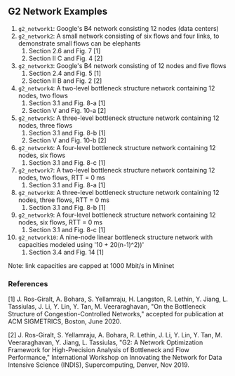 ## G2 Network Examples
1. `g2_network1`: Google's B4 network consisting 12 nodes (data centers)
2. `g2_network2`: A small network consisting of six flows and four links, to demonstrate small flows can be elephants
   1. Section 2.6 and Fig. 7 [1]
   2. Section II C and Fig. 4 [2]
3. `g2_network3`: Google's B4 network consisting of 12 nodes and five flows
   1. Section 2.4 and Fig. 5 [1]
   2. Section II B and Fig. 2 [2]
4. `g2_network4`: A two-level bottleneck structure network containing 12 nodes, two flows
   1. Section 3.1 and Fig. 8-a [1]
   2. Section V and Fig. 10-a [2]
5. `g2_network5`: A three-level bottleneck structure network containing 12 nodes, three flows
   1. Section 3.1 and Fig. 8-b [1]
   2. Section V and Fig. 10-b [2]
6. `g2_network6`: A four-level bottleneck structure network containing 12 nodes, six flows
   1. Section 3.1 and Fig. 8-c [1]
7. `g2_network7`: A two-level bottleneck structure network containing 12 nodes, two flows, RTT = 0 ms
   1. Section 3.1 and Fig. 8-a [1]
8. `g2_network8`: A three-level bottleneck structure network containing 12 nodes, three flows, RTT = 0 ms
   1. Section 3.1 and Fig. 8-b [1]
9. `g2_network9`: A four-level bottleneck structure network containing 12 nodes, six flows, RTT = 0 ms
   1. Section 3.1 and Fig. 8-c [1]
10. `g2_network10`: A nine-node linear bottleneck structure network with capacities modeled using '10 + 20(n-1)^2))'
    1. Section 3.4 and Fig. 14 [1]

Note: link capacities are capped at 1000 Mbit/s in Mininet

### References
[1] J. Ros-Giralt, A. Bohara, S. Yellamraju, H. Langston, R. Lethin, Y. Jiang, L. Tassiulas, J. Li, Y. Lin, Y. Tan, M. Veeraraghavan, "On the Bottleneck Structure of Congestion-Controlled Networks," accepted for publication at ACM SIGMETRICS, Boston, June 2020. 

[2] J. Ros-Giralt, S. Yellamraju, A. Bohara, R. Lethin, J. Li, Y. Lin, Y. Tan, M. Veeraraghavan, Y. Jiang, L. Tassiulas, "G2: A Network Optimization Framework for High-Precision Analysis of Bottleneck and Flow Performance," International Workshop on Innovating the Network for Data Intensive Science (INDIS), Supercomputing, Denver, Nov 2019.
